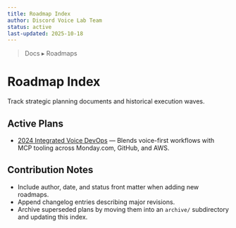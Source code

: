 ```yaml
---
title: Roadmap Index
author: Discord Voice Lab Team
status: active
last-updated: 2025-10-18
---
```


<!-- markdownlint-disable-next-line MD041 -->
> Docs ▸ Roadmaps

# Roadmap Index

Track strategic planning documents and historical execution waves.

## Active Plans

- [2024 Integrated Voice DevOps](2025-integrated-voice-devops.md) — Blends voice-first workflows with MCP tooling across Monday.com, GitHub, and AWS.

## Contribution Notes

- Include author, date, and status front matter when adding new roadmaps.
- Append changelog entries describing major revisions.
- Archive superseded plans by moving them into an `archive/` subdirectory and updating this index.
